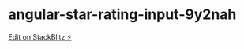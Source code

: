 # angular-star-rating-input-9y2nah

[Edit on StackBlitz ⚡️](https://stackblitz.com/edit/angular-star-rating-input-9y2nah)